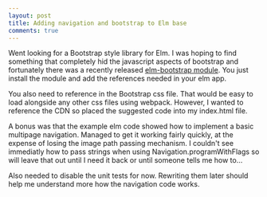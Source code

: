```yaml
---
layout: post
title: Adding navigation and bootstrap to Elm base
comments: true
---
```


Went looking for a Bootstrap style library for Elm. I was hoping to find something that completely hid the javascript aspects of bootstrap and fortunately there was a recently released [elm-bootstrap module](http://elm-bootstrap.info/). You just install the module and add the references needed in your elm app.

You also need to reference in the Bootstrap css file. That would be easy to load alongside any other css files using webpack. However, I wanted to reference the CDN so placed the suggested code into my index.html file. 

A bonus was that the example elm code showed how to implement a basic multipage navigation. Managed to get it working fairly quickly, at the expense of losing the image path passing mechanism. I couldn't see immediatly how to pass strings when using Navigation.programWithFlags so will leave that out until I need it back or until someone tells me how to...

Also needed to disable the unit tests for now. Rewriting them later should help me understand more how the navigation code works.



